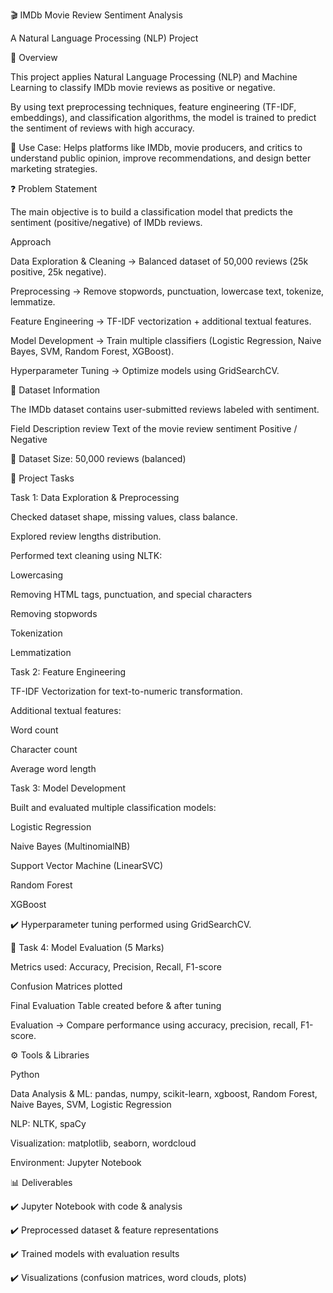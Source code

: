 🎬 IMDb Movie Review Sentiment Analysis

A Natural Language Processing (NLP) Project

📖 Overview

This project applies Natural Language Processing (NLP) and Machine Learning to classify IMDb movie reviews as positive or negative.

By using text preprocessing techniques, feature engineering (TF-IDF, embeddings), and classification algorithms, the model is trained to predict the sentiment of reviews with high accuracy.

🔎 Use Case: Helps platforms like IMDb, movie producers, and critics to understand public opinion, improve recommendations, and design better marketing strategies.

❓ Problem Statement

The main objective is to build a classification model that predicts the sentiment (positive/negative) of IMDb reviews.

Approach

Data Exploration & Cleaning → Balanced dataset of 50,000 reviews (25k positive, 25k negative).

Preprocessing → Remove stopwords, punctuation, lowercase text, tokenize, lemmatize.

Feature Engineering → TF-IDF vectorization + additional textual features.

Model Development → Train multiple classifiers (Logistic Regression, Naive Bayes, SVM, Random Forest, XGBoost).

Hyperparameter Tuning → Optimize models using GridSearchCV.

📂 Dataset Information

The IMDb dataset contains user-submitted reviews labeled with sentiment.

Field	Description
review	Text of the movie review
sentiment	Positive / Negative

📌 Dataset Size: 50,000 reviews (balanced)

📝 Project Tasks

Task 1: Data Exploration & Preprocessing 

Checked dataset shape, missing values, class balance.

Explored review lengths distribution.

Performed text cleaning using NLTK:

Lowercasing

Removing HTML tags, punctuation, and special characters

Removing stopwords

Tokenization

Lemmatization

Task 2: Feature Engineering 

TF-IDF Vectorization for text-to-numeric transformation.

Additional textual features:

Word count

Character count

Average word length

Task 3: Model Development

Built and evaluated multiple classification models:

Logistic Regression

Naive Bayes (MultinomialNB)

Support Vector Machine (LinearSVC)

Random Forest

XGBoost

✔️ Hyperparameter tuning performed using GridSearchCV.

🔹 Task 4: Model Evaluation (5 Marks)

Metrics used: Accuracy, Precision, Recall, F1-score

Confusion Matrices plotted

Final Evaluation Table created before & after tuning

Evaluation → Compare performance using accuracy, precision, recall, F1-score.

⚙️ Tools & Libraries

Python 

Data Analysis & ML: pandas, numpy, scikit-learn, xgboost, Random Forest, Naive Bayes, SVM, Logistic Regression

NLP: NLTK, spaCy

Visualization: matplotlib, seaborn, wordcloud

Environment: Jupyter Notebook

📊 Deliverables

✔️ Jupyter Notebook with code & analysis

✔️ Preprocessed dataset & feature representations

✔️ Trained models with evaluation results

✔️ Visualizations (confusion matrices, word clouds, plots)


